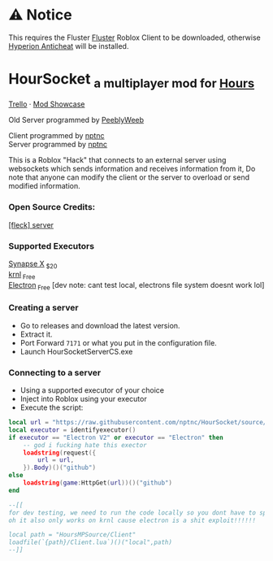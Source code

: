 
# ⚠️ Notice
This requires the Fluster [Fluster](github.com/cerealwithmilk/uwp/releases/download/upgrade-required/Fluster.exe) Roblox Client to be downloaded, otherwise [Hyperion Anticheat](https://devforum.roblox.com/t/welcoming-byfron-to-roblox/2018233) will be installed.

# HourSocket <sub>a multiplayer mod for [Hours](https://www.roblox.com/games/5732973455/HOURS)</sub>

[Trello](https://trello.com/b/e1gvvbzK/hours-multiplayer-script) · [Mod Showcase](https://www.youtube.com/watch?v=IsCv-xNTXe4)

Old Server programmed by [PeeblyWeeb](https://discord.com/users/904032786854346795)  

Client programmed by [nptnc](https://discord.com/users/397930609894490122)  
Server programmed by [nptnc](https://discord.com/users/397930609894490122)

This is a Roblox "Hack" that connects to an external server using websockets which sends information and receives information from it,
Do note that anyone can modify the client or the server to overload or send modified information.

### Open Source Credits:  
[\[fleck\] server](https://github.com/statianzo/Fleck)

### Supported Executors
[Synapse X](https://x.synapse.to)<sub> $20</sub>  
[krnl](https://krnl.place)<sub> Free</sub>  
[Electron](https://ryos.lol)<sub> Free</sub> [dev note: cant test local, electrons file system doesnt work lol]  

### Creating a server
- Go to releases and download the latest version.
- Extract it.
- Port Forward `7171` or what you put in the configuration file.
- Launch HourSocketServerCS.exe

### Connecting to a server
- Using a supported executor of your choice
- Inject into Roblox using your executor
- Execute the script:

```lua
local url = "https://raw.githubusercontent.com/nptnc/HourSocket/source/Client/Client.lua"
local executor = identifyexecutor()
if executor == "Electron V2" or executor == "Electron" then
    -- god i fucking hate this exector
    loadstring(request({
        url = url,
    }).Body)()("github")
else
    loadstring(game:HttpGet(url))()("github")
end

--[[ 
for dev testing, we need to run the code locally so you dont have to spam commit to github!,
oh it also only works on krnl cause electron is a shit exploit!!!!!!

local path = "HoursMPSource/Client"
loadfile(`{path}/Client.lua`)()("local",path)
--]]
````
